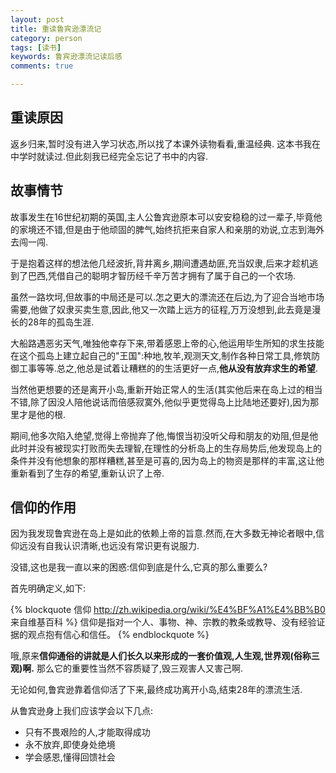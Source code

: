 ```yaml
---
layout: post
title: 重读鲁宾逊漂流记
category: person
tags: [读书]
keywords: 鲁宾逊漂流记读后感
comments: true

---
```


重读原因
-------
返乡归来,暂时没有进入学习状态,所以找了本课外读物看看,重温经典.
这本书我在中学时就读过.但此刻我已经完全忘记了书中的内容.

故事情节
--------
故事发生在16世纪初期的英国,主人公鲁宾逊原本可以安安稳稳的过一辈子,毕竟他的家境还不错,但是由于他顽固的脾气,始终抗拒来自家人和亲朋的劝说,立志到海外去闯一闯.
<!--more-->

于是抱着这样的想法他几经波折,背井离乡,期间遭遇劫匪,充当奴隶,后来才趁机逃到了巴西,凭借自己的聪明才智历经千辛万苦才拥有了属于自己的一个农场.

虽然一路坎坷,但故事的中局还是可以.怎之更大的漂流还在后边,为了迎合当地市场需要,他做了奴隶买卖生意,因此,他又一次踏上远方的征程,万万没想到,此去竟是漫长的28年的孤岛生涯.

大船路遇恶劣天气,唯独他幸存下来,带着感恩上帝的心,他运用毕生所知的求生技能在这个孤岛上建立起自己的"王国":种地,牧羊,观测天文,制作各种日常工具,修筑防御工事等等.总之,他总是试着让糟糕的的生活更好一点,**他从没有放弃求生的希望**.

当然他更想要的还是离开小岛,重新开始正常人的生活(其实他后来在岛上过的相当不错,除了因没人陪他说话而倍感寂寞外,他似乎更觉得岛上比陆地还要好),因为那里才是他的根.

期间,他多次陷入绝望,觉得上帝抛弃了他,悔恨当初没听父母和朋友的劝阻,但是他此时并没有被现实打败而失去理智,在理性的分析岛上的生存局势后,他发现岛上的条件并没有他想象的那样糟糕,甚至是可喜的,因为岛上的物资是那样的丰富,这让他重新看到了生存的希望,重新认识了上帝.

信仰的作用
-------
因为我发现鲁宾逊在岛上是如此的依赖上帝的旨意.然而,在大多数无神论者眼中,信仰远没有自我认识清晰,也远没有常识更有说服力.

没错,这也是我一直以来的困惑:信仰到底是什么,它真的那么重要么? 


首先明确定义,如下:

{% blockquote 信仰 http://zh.wikipedia.org/wiki/%E4%BF%A1%E4%BB%B0 来自维基百科 %}
信仰是指对一个人、事物、神、宗教的教条或教导、没有经验证据的观点抱有信心和信任。
{% endblockquote %}

哦,原来**信仰通俗的讲就是人们长久以来形成的一套价值观,人生观,世界观(俗称三观)啊.**
那么它的重要性当然不容质疑了,毁三观害人又害己啊.


无论如何,鲁宾逊靠着信仰活了下来,最终成功离开小岛,结束28年的漂流生活.

从鲁宾逊身上我们应该学会以下几点:

* 只有不畏艰险的人,才能取得成功
* 永不放弃,即使身处绝境
* 学会感恩,懂得回馈社会
